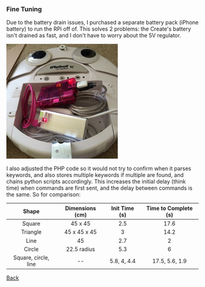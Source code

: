 ### Fine Tuning

Due to the battery drain issues, I purchased a separate battery pack (iPhone battery) to run the RPi off of. This solves 2 problems: the Create's battery isn't drained as fast, and I don't have to worry about the 5V regulator.

<img src="img/battery_pack.JPG" height="300">

I also adjusted the PHP code so it would not try to confirm when it parses keywords, and also stores multiple keywords if multiple are found, and chains python scripts accordingly. This increases the initial delay (think time) when commands are first sent, and the delay between commands is the same. So for comparison:

| Shape | Dimensions (cm) | Init Time (s) | Time to Complete (s) |
|:-----:|:---------------:|:-------------:|:--------------------:|
|Square|45 x 45 | 2.5 | 17.6 |
|Triangle | 45 x 45 x 45 | 3 | 14.2 |
| Line | 45 | 2.7 | 2 |
| Circle | 22.5 radius | 5.3 | 6 |
| Square, circle, line | -- | 5.8, 4, 4.4 | 17.5, 5.6, 1.9|

[Back](28.md)
